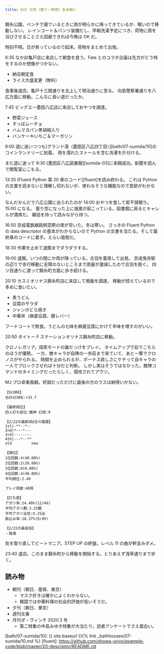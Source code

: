 ```yaml
---
title: 632 日目（曇り一時雨）ああ眠い
---
```


錦糸公園。ベンチで寝ているときに雨が明らかに降ってきているが、眠いので移動しない。
レインコート＆パンツ装備だし、早朝洗濯予定につき、荷物に雨を浴びさせることさえ回避できれば今晩は OK だ。

時刻不明。日が昇っているので起床。荷物をまとめて出発。

6:35 なか卯亀戸店に来店して朝食を食う。Fate とのコラボ企画は先方がどう特をするのか想像がつかない。

* 納豆朝定食
* ライス大盛変更（無料）

食事後退店。亀戸十三間通りを北上して明治通りに至る。
向島警察署通りを八広方面に移動。こんなに長い道だったか。

7:45 ビッグエー墨田八広店に来店しておやつを調達。

* 野菜ジュース
* すっぱムーチョ
* ハムマヨパン黒胡椒入り
* バンケーキいちご＆マーガリン

8:00 道に迷いつつも[グランド湯（墨田区八広四丁目）][bath/07-sumida/10]のコインランドリーに到着。
雨を濡れたストールを含む洗濯を片付ける。

また道に迷って 9:30 [墨田区八広図書館][sumida-03]に来館成功。新聞を読んで閲覧室にこもる。

13:35 [Fluent Python 第 20 章のコード][fluent]を読み終わる。
これは Python の文書を読まないと理解し切れないが、使わなそうな機能なので意欲がわかない。

なんだかんだで八広公園に出られたのが 14:00 おやつを食して若干居眠り。15:00 になる。
曇り空になった上に強風が起こっている。図書館に戻るとキャレルが満席だ。
雑誌を持って読みながら待つ。

16:50 京成電鉄線路側窓際の席が空いた。冬は寒い。
さっきの Fluent Python の data descriptor の基本がわからないので
Python の文書を当たる。そして最終章のコードに着手。えらい面倒だ。

18:30 作業を止めて退館までダラダラする。

19:00 退館。いつの間にか雨が降っている。合羽を着用して出発。
京成曳舟駅の辺りで歩行移動に支障のないところまで雨量が激減したので合羽を脱ぐ。
四ツ目通りに渡って錦糸町方面に歩き続ける。

20:10 カスミオリナス錦糸町店に来店して晩飯を調達。
移動が控えているので多めに食いたい。

* 素うどん
* 豆腐のサラダ
* ジャンボどら焼き
* 中華丼（麻婆豆腐、豚レバー）

フードコートで飲食。うどんの七味を麻婆豆腐にかけて辛味を増すのがいい。

20:50 タイトー F ステーションオリナス錦糸町店に移動。

クロノレガリア。探索モードの誰だっけをプレイ。
タイムアップ寸前でこちらのほうが優勢。
一方、敵キャラが自陣の一歩前まで来ていて、あと一撃でクロノスがやられる。
時間を止められるが、ボーナス欲しさにケチって自キャラの一人でブロックさせれば十分だと判断。
しかし実はそうではなかった。敵陣コマンドのタイミングだったらしく、侵攻されてアウツ。

MJ プロ卓東風戦。好調だっただけに最後の方のラスは納得いかない。

```text
【SCORE】
合計SCORE:+33.7

【最終段位】
四人打ち段位:魔神 幻球:9

【2/22の最新8試合の履歴】
1st|-**--*--
2nd|*---*---
3rd|--------
4th|---*--**
old         new

【順位】
1位回数:4(40.00%)
2位回数:2(20.00%)
3位回数:0(0.00%)
4位回数:4(40.00%)
平均順位:2.40

プレイ局数:49局

【打ち筋】
アガリ率:24.49%(12/49)
平均アガリ翻:3.25翻
平均アガリ巡目:9.25巡
振込み率:18.37%(9/49)

【2/22の最高役】
・跳満
```

気を取り直してビートマニア。STEP UP の終盤。レベル 11 の曲が軒並みダメ。

23:40 退店。このまま錦糸町から移動を開始する。とりあえず浅草通りまで歩く。

## 読み物

* 朝刊（朝日、産経、東京）
  * マスク好きは確かによくわからない。
  * 韓国では中華料理の社会的評価が低いそうだ。
* 夕刊（朝日、東京）
* 週刊文春
* 月刊ダ・ヴィンチ 2020.3 号
  * 第二特集の中島みゆき特集が大当たり。読者アンケートでさえ面白い。

[bath/07-sumida/10]: {{ site.baseurl }}{% link _bathhouses/07-sumida/10.md %}
[fluent]: <https://github.com/showa-yojyo/example-code/blob/master/20-descriptor/README.rst>
